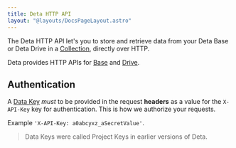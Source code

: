 ```yaml
---
title: Deta HTTP API
layout: "@layouts/DocsPageLayout.astro"
---
```


The Deta HTTP API let's you to store and retrieve data from your Deta Base or Deta Drive in a [Collection](/docs/en/use/your-data/collections), directly over HTTP. 

Deta provides HTTP APIs for [Base](./base) and [Drive](./drive).

## Authentication

A [Data Key](/docs/en/use/your-data/collections#data-keys) _must_ to be provided in the request **headers** as a value for the `X-API-Key` key for authentication. This is how we authorize your requests.

Example `'X-API-Key: a0abcyxz_aSecretValue'`.

> Data Keys were called Project Keys in earlier versions of Deta.